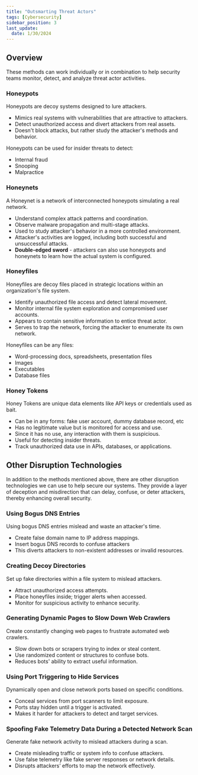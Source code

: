 ```yaml
---
title: "Outsmarting Threat Actors"
tags: [Cybersecurity]
sidebar_position: 3
last_update:
  date: 1/30/2024
---
```



## Overview

These methods can work individually or in combination to help security teams monitor, detect, and analyze threat actor activities.

### Honeypots

Honeypots are decoy systems designed to lure attackers.

- Mimics real systems with vulnerabilities that are attractive to attackers.
- Detect unauthorized access and divert attackers from real assets.
- Doesn't block attacks, but rather study the attacker's methods and behavior.

Honeypots can be used for insider threats to detect:

- Internal fraud
- Snooping
- Malpractice

### Honeynets

A Honeynet is a network of interconnected honeypots simulating a real network.

- Understand complex attack patterns and coordination.
- Observe malware propagation and multi-stage attacks.
- Used to study attacker's behavior in a more controlled environment.
- Attacker's activities are logged, including both successful and unsuccessful attacks.
- **Double-edged sword** - attackers can also use honeypots and honeynets to learn how the actual system is configured. 

### Honeyfiles

Honeyfiles are decoy files placed in strategic locations within an organization's file system.

- Identify unauthorized file access and detect lateral movement.
- Monitor internal file system exploration and compromised user accounts.
- Appears to contain sensitive information to entice threat actor.
- Serves to trap the network, forcing the attacker to enumerate its own network.

Honeyfiles can be any files: 

- Word-processing docs, spreadsheets, presentation files 
- Images
- Executables 
- Database files

### Honey Tokens

Honey Tokens are unique data elements like API keys or credentials used as bait.

- Can be in any forms: fake user account, dummy database record, etc
- Has no legitimate value but is monitored for access and use. 
- Since it has no use, any interaction with them is suspicious.
- Useful for detecting insider threats.
- Track unauthorized data use in APIs, databases, or applications.

## Other Disruption Technologies 

In addition to the methods mentioned above, there are other disruption technologies we can use to help secure our systems. They provide a layer of deception and misdirection that can delay, confuse, or deter attackers, thereby enhancing overall security.

### Using Bogus DNS Entries

Using bogus DNS entries mislead and waste an attacker's time. 

- Create false domain name to IP address mappings.
- Insert bogus DNS records to confuse attackers
- This diverts attackers to non-existent addresses or invalid resources.


### Creating Decoy Directories

Set up fake directories within a file system to mislead attackers.

- Attract unauthorized access attempts.
- Place honeyfiles inside; trigger alerts when accessed.
- Monitor for suspicious activity to enhance security.

### Generating Dynamic Pages to Slow Down Web Crawlers

Create constantly changing web pages to frustrate automated web crawlers.

- Slow down bots or scrapers trying to index or steal content.
- Use randomized content or structures to confuse bots.
- Reduces bots' ability to extract useful information.

### Using Port Triggering to Hide Services

Dynamically open and close network ports based on specific conditions.

- Conceal services from port scanners to limit exposure.
- Ports stay hidden until a trigger is activated.
- Makes it harder for attackers to detect and target services.

### Spoofing Fake Telemetry Data During a Detected Network Scan

Generate fake network activity to mislead attackers during a scan.

- Create misleading traffic or system info to confuse attackers.
- Use false telemetry like fake server responses or network details.
- Disrupts attackers’ efforts to map the network effectively.

